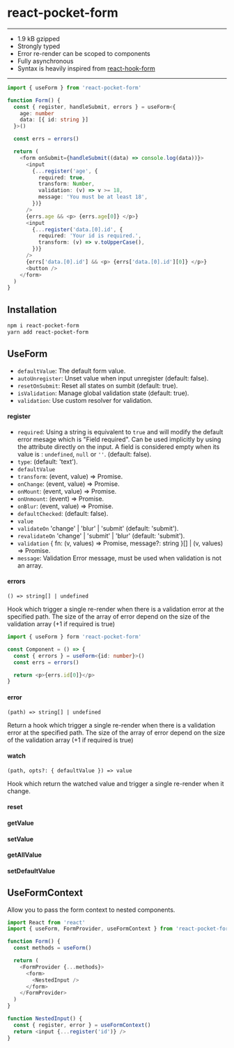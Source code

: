 # react-pocket-form

---

- 1.9 kB gzipped
- Strongly typed
- Error re-render can be scoped to components
- Fully asynchronous
- Syntax is heavily inspired from [react-hook-form](https://github.com/react-hook-form/react-hook-form)

---

```ts
import { useForm } from 'react-pocket-form'

function Form() {
  const { register, handleSubmit, errors } = useForm<{
    age: number
    data: [{ id: string }]
  }>()

  const errs = errors()

  return (
    <form onSubmit={handleSubmit((data) => console.log(data))}>
      <input
        {...register('age', {
          required: true,
          transform: Number,
          validation: (v) => v >= 18,
          message: 'You must be at least 18',
        })}
      />
      {errs.age && <p> {errs.age[0]} </p>}
      <input
        {...register('data.[0].id', {
          required: 'Your id is required.',
          transform: (v) => v.toUpperCase(),
        })}
      />
      {errs['data.[0].id'] && <p> {errs['data.[0].id'][0]} </p>}
      <button />
    </form>
  )
}
```

## Installation

```bash
npm i react-pocket-form
yarn add react-pocket-form
```

## UseForm

- `defaultValue`: The default form value.
- `autoUnregister`: Unset value when input unregister (default: false).
- `resetOnSubmit`: Reset all states on sumbit (default: true).
- `isValidation`: Manage global validation state (default: true).
- `validation`: Use custom resolver for validation.

#### register

- `required`: Using a string is equivalent to `true` and will modify the default error mesage which is "Field required". Can be used implicitly by using the attribute directly on the input. A field is considered empty when its value is : `undefined`, `null` or `''`. (default: false).
- `type`: (default: 'text').
- `defaultValue`
- `transform`: (event, value) => Promise.
- `onChange`: (event, value) => Promise.
- `onMount`: (event, value) => Promise.
- `onUnmount`: (event) => Promise.
- `onBlur`: (event, value) => Promise.
- `defaultChecked`: (default: false).
- `value`
- `validateOn` 'change' | 'blur' | 'submit' (default: 'submit').
- `revalidateOn` 'change' | 'submit' | 'blur' (default: 'submit').
- `validation` { fn: (v, values) => Promise, message?: string }[] | (v, values) => Promise.
- `message`: Validation Error message, must be used when validation is not an array.

#### errors

`() => string[] | undefined`

Hook which trigger a single re-render when there is a validation error at the specified path.
The size of the array of error depend on the size of the validation array (+1 if required is true)

```ts
import { useForm } form 'react-pocket-form'

const Component = () => {
  const { errors } = useForm<{id: number}>()
  const errs = errors()

  return <p>{errs.id[0]}</p>
}
```

#### error

`(path) => string[] | undefined`

Return a hook which trigger a single re-render when there is a validation error at the specified path.
The size of the array of error depend on the size of the validation array (+1 if required is true)

#### watch

`(path, opts?: { defaultValue }) => value`

Hook which return the watched value and trigger a single re-render when it change.

#### reset

#### getValue

#### setValue

#### getAllValue

#### setDefaultValue

## UseFormContext

Allow you to pass the form context to nested components.

```ts
import React from 'react'
import { useForm, FormProvider, useFormContext } from 'react-pocket-form'

function Form() {
  const methods = useForm()

  return (
    <FormProvider {...methods}>
      <form>
        <NestedInput />
      </form>
    </FormProvider>
  )
}

function NestedInput() {
  const { register, error } = useFormContext()
  return <input {...register('id')} />
}
```
